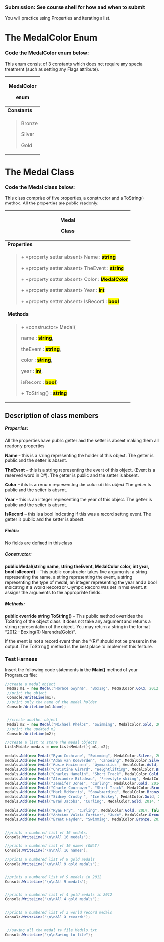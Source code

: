 ### Submission: See course shell for how and when to submit

You will practice using Properties and iterating a list.

# The MedalColor Enum

### Code the MedalColor enum below:

This enum consist of 3 constants which does not require any special
treatment (such as setting any Flags attribute).

<table>
<colgroup>
<col style="width: 100%" />
</colgroup>
<thead>
<tr class="header">
<th><p><strong>MedalColor</strong></p>
<p>enum</p></th>
</tr>
</thead>
<tbody>
<tr class="odd">
<td><strong>Constants</strong></td>
</tr>
<tr class="even">
<td><blockquote>
<p>Bronze</p>
<p>Silver</p>
<p>Gold</p>
</blockquote></td>
</tr>
</tbody>
</table>

# The Medal Class

### Code the Medal class below:

This class comprise of five properties, a constructor and a ToString()
method. All the properties are public readonly.

<table>
<colgroup>
<col style="width: 100%" />
</colgroup>
<thead>
<tr class="header">
<th><p><strong>Medal</strong></p>
<p>Class</p></th>
</tr>
</thead>
<tbody>
<tr class="odd">
<td><strong>Properties</strong></td>
</tr>
<tr class="even">
<td><blockquote>
<p>+ «property setter absent» Name :
<strong><mark>string</mark></strong></p>
<p>+ «property setter absent» TheEvent :
<strong><mark>string</mark></strong></p>
<p>+ «property setter absent» Color :
<strong><mark>MedalColor</mark></strong></p>
<p>+ «property setter absent» Year :
<strong><mark>int</mark></strong></p>
<p>+ «property setter absent» IsRecord :
<strong><mark>bool</mark></strong></p>
</blockquote></td>
</tr>
<tr class="odd">
<td><strong>Methods</strong></td>
</tr>
<tr class="even">
<td><blockquote>
<p>+ «constructor» Medal(</p>
<p>name : <strong><mark>string</mark></strong>,</p>
<p>theEvent : <strong><mark>string</mark></strong>,</p>
<p>color : <strong><mark>string</mark></strong>,</p>
<p>year : <strong><mark>int</mark></strong>,</p>
<p>isRecord : <strong><mark>bool</mark></strong>)</p>
<p>+ ToString() : <strong><mark>string</mark></strong></p>
</blockquote></td>
</tr>
</tbody>
</table>

## Description of class members

##### Properties:

All the properties have public getter and the setter is absent making
them all readonly properties

**Name** – this is a string representing the holder of this object. The
getter is public and the setter is absent.

**TheEvent** – this is a string representing the event of this object.
(Event is a reserved word in C#). The getter is public and the setter is
absent.

**Color** – this is an enum representing the color of this object The
getter is public and the setter is absent.

**Year** – this is an integer representing the year of this object. The
getter is public and the setter is absent.

**IsRecord** – this is a bool indicating if this was a record setting
event. The getter is public and the setter is absent.

##### Fields:

No fields are defined in this class

##### Constructor:

**<span class="mark">public</span> Medal(string name, string theEvent,
<span class="mark">MedalColor</span> color, int year, bool isRecord)** –
This public constructor takes five arguments: a string representing the
name, a string representing the event, a string representing the type of
medal, an integer representing the year and a bool indicating if a World
Record or Olympic Record was set in this event. It assigns the arguments
to the appropriate fields.

##### Methods:

**<span class="mark">public override string</span> ToString()** – This
public method overrides the ToString of the object class. It does not
take any argument and returns a string representation of the object. You
may return a string in the format “2012 - Boxing(R) Narendra(Gold)”.

If the event is not a record event then the “(R)” should not be present
in the output. The ToString() method is the best place to implement this
feature.

### Test Harness

Insert the following code statements in the **Main()** method of your
Program.cs file:

``` cs
//create a medal object
 Medal m1 = new Medal("Horace Gwynne", "Boxing", MedalColor.Gold, 2012, true);
 //print the object
 Console.WriteLine(m1);
 //print only the name of the medal holder
 Console.WriteLine(m1.Name);


 //create another object
 Medal m2 = new Medal("Michael Phelps", "Swimming", MedalColor.Gold, 2012, false);
 //print the updated m2
 Console.WriteLine(m2); 

```

``` cs
//create a list to store the medal objects
List<Medal> medals = new List<Medal>(){ m1, m2};

medals.Add(new Medal("Ryan Cochrane", "Swimming", MedalColor.Silver, 2012, false));
medals.Add(new Medal("Adam van Koeverden", "Canoeing", MedalColor.Silver, 2012, false));
medals.Add(new Medal("Rosie MacLennan", "Gymnastics", MedalColor.Gold, 2012, false));
medals.Add(new Medal("Christine Girard", "Weightlifting", MedalColor.Bronze, 2012, false));
medals.Add(new Medal("Charles Hamelin", "Short Track", MedalColor.Gold, 2014, true));
medals.Add(new Medal("Alexandre Bilodeau", "Freestyle skiing", MedalColor.Gold, 2012, true));
medals.Add(new Medal("Jennifer Jones", "Curling", MedalColor.Gold, 2014, false));
medals.Add(new Medal("Charle Cournoyer", "Short Track", MedalColor.Bronze, 2014, false));
medals.Add(new Medal("Mark McMorris", "Snowboarding", MedalColor.Bronze, 2014, false));
medals.Add(new Medal("Sidney Crosby ", "Ice Hockey", MedalColor.Gold, 2014, false));
medals.Add(new Medal("Brad Jacobs", "Curling", MedalColor.Gold, 2014, false));

medals.Add(new Medal("Ryan Fry", "Curling", MedalColor.Gold, 2014, false));
medals.Add(new Medal("Antoine Valois-Fortier", "Judo", MedalColor.Bronze, 2012, false));
medals.Add(new Medal("Brent Hayden", "Swimming", MedalColor.Bronze, 2012, false));


//prints a numbered list of 16 medals.
Console.WriteLine("\n\nAll 16 medals"); 

//prints a numbered list of 16 names (ONLY)
Console.WriteLine("\n\nAll 16 names"); 

//prints a numbered list of 9 gold medals
Console.WriteLine("\n\nAll 9 gold medals"); 


//prints a numbered list of 9 medals in 2012
Console.WriteLine("\n\nAll 9 medals"); 


//prints a numbered list of 4 gold medals in 2012
Console.WriteLine("\n\nAll 4 gold medals"); 


//prints a numbered list of 3 world record medals
Console.WriteLine("\n\nAll 3 records"); 


 //saving all the medal to file Medals.txt
Console.WriteLine("\n\nSaving to file"); 

```